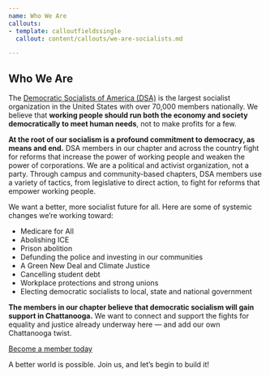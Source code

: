 ```yaml
---
name: Who We Are
callouts:
- template: calloutfieldssingle
  callout: content/callouts/we-are-socialists.md

---
```

## Who We Are

The [Democratic Socialists of America (DSA)](https://www.dsausa.org/ "DSA National") is the largest socialist organization in the United States with over 70,000 members nationally. We believe that **working people should run both the economy and society democratically to meet human needs**, not to make profits for a few. 

**At the root of our socialism is a profound commitment to democracy, as means and end.** DSA members in our chapter and across the country fight for reforms that increase the power of working people and weaken the power of corporations. We are a political and activist organization, not a party. Through campus and community-based chapters, DSA members use a variety of tactics, from legislative to direct action, to fight for reforms that empower working people.

We want a better, more socialist future for all. Here are some of systemic changes we’re working toward:

* Medicare for All
* Abolishing ICE
* Prison abolition
* Defunding the police and investing in our communities
* A Green New Deal and Climate Justice
* Cancelling student debt
* Workplace protections and strong unions
* Electing democratic socialists to local, state and national government

**The members in our chapter believe that democratic socialism will gain support in Chattanooga.** We want to connect and support the fights for equality and justice already underway here — and add our own Chattanooga twist.

<div class="container-center flex pb-8 pt-4">
<a class="btn" href="/join">
Become a member today
</a>
</div>

A better world is possible. Join us, and let’s begin to build it!